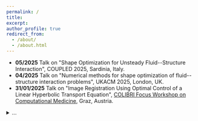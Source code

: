 ```yaml
---
permalink: /
title: 
excerpt: 
author_profile: true
redirect_from: 
  - /about/
  - /about.html
---
```


- **05/2025** Talk on "Shape Optimization for Unsteady Fluid--Structure Interaction", COUPLED 2025, Sardinia, Italy.
- **04/2025** Talk on "Numerical methods for shape optimization of fluid--structure interaction problems", UKACM 2025, London, UK.
- **31/01/2025** Talk on "Image Registration Using Optimal Control of a Linear Hyperbolic Transport Equation", <a href="https://colibri.uni-graz.at/de/colibri-focus-workshop-computational-medicine/">COLIBRI Focus Workshop on Computational Medicine</a>, Graz, Austria.
<details><summary>...</summary>
  <ul>
  <li> <b>16/12/2024</b> Talk on "Shape Optimization for Fluid-Structure Interaction", Hamburg University of Technology, Hamburg, Germany.</li>
  <li> <b>24/10/2024</b> Talk on "Image Registration as a PDE-Constrained Optimization Problem", <a href="https://www.nawigraz.at">NAWI Graz</a> Scientific Advisory Board Meeting, Graz, Austria.</li>
  <li> <b>30/09/2024</b> Talk on "Shape Optimal Design of Fluid-Structure Interaction Problems", <a href="https://www.uni-graz.at/de/veranstaltungen/colibri-day/">COLIBRI Day 2024</a>, Uni Graz, Austria.</li>
  <li> <b>14/08/2024</b> Talk on "Image Registration in Non-Reflexive Banach Spaces", <a href="https://www.conferences.uni-hamburg.de/event/301/">IFIP TC7</a>, Hamburg, Germany.</li>
  <li> <b>24/07/2024</b> Talk on "Image Registration Using Optimal Control of a Linear Hyperbolic Transport Equation", <a href="https://ismp2024.gerad.ca/schedule/PS7/-74">ISMP 2024</a>, Montr&eacute;al, Canada.</li>
  <li> <b>09/05/2024</b> Talk on "Learning Mesh Motion Techniques with Application to Fluid-Structure Interaction", <a href="https://www.imperial.ac.uk/ammp/seminars--events/ammp-research-group-seminars/lc2-learning-computation-control-seminar/">LC2 Seminar</a>, Imperial College London, UK.</li>
  <li> <b>23/01/2024</b> Talk on "Improved Regularity Results for Linear Hyperbolic Equations with Application to Fluid-Structure Interaction", <a href="https://sites.google.com/view/appliedanalysisgraz/">Applied Analysis Seminar</a>, Uni Graz, Austria.</li>
  <li> <b>07/12/2023</b> Talk on "Topology Optimization of Fluid Flow", Research Seminar in Inverse Problems and Mathematical Imaging, Uni Graz, Austria. </li>
  <li> <b>01/12/2023</b> Talk on "Modeling Aspects of Transformation Based Shape Optimization and Image Registration", SciML@Simula workshop, Oslo, Norway.</li>
    </ul>
  </details>

